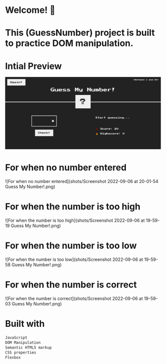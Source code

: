 # Welcome! 👋
# This (GuessNumber) project is built to practice DOM manipulation.

# Intial Preview
![Initial Preview for the guess number game](shots/init.png)

# For when no number entered 
![For when no number entered](shots/Screenshot 2022-09-06 at 20-01-54 Guess My Number!.png)

# For when the number is too high
![For when the number is too high](shots/Screenshot 2022-09-06 at 19-59-19 Guess My Number!.png)

# For when the number is too low
![For when the number is too low](shots/Screenshot 2022-09-06 at 19-59-58 Guess My Number!.png)

# For when the number is correct
![For when the number is correct](shots/Screenshot 2022-09-06 at 19-59-03 Guess My Number!.png)

# Built with
    
    JavaScript 
    DOM Manipulation
    Semantic HTML5 markup
    CSS properties
    Flexbox
    

